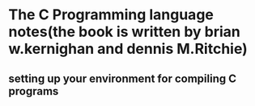 # The C Programming language notes(the book is written by brian w.kernighan and dennis M.Ritchie)
## setting up your environment for compiling C programs

